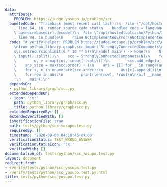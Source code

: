 ```yaml
---
data:
  attributes:
    PROBLEM: https://judge.yosupo.jp/problem/scc
  bundledCode: "Traceback (most recent call last):\n  File \"/opt/hostedtoolcache/Python/3.8.5/x64/lib/python3.8/site-packages/onlinejudge_verify/documentation/build.py\"\
    , line 64, in _render_source_code_stat\n    bundled_code = language.bundle(stat.path,\
    \ basedir=basedir).decode()\n  File \"/opt/hostedtoolcache/Python/3.8.5/x64/lib/python3.8/site-packages/onlinejudge_verify/languages/python.py\"\
    , line 84, in bundle\n    raise NotImplementedError\nNotImplementedError\n"
  code: "# verify-helper: PROBLEM https://judge.yosupo.jp/problem/scc\nimport sys\n\
    \nfrom python_library.graph.scc import StronglyConnectedComponets\n\ninput = sys.stdin.buffer.readline\n\
    sys.setrecursionlimit(6 * 10 ** 5)\n\n\ndef main() -> None:\n    N, M = map(int,\
    \ input().split())\n    scc = StronglyConnectedComponets(N)\n    for _ in range(M):\n\
    \        u, v = map(int, input().split())\n        scc.add_edge(u, v)\n    scc.run()\n\
    \    ans_size = max(scc.order) + 1\n    ans = [[] for _ in range(ans_size)]\n\
    \    for i, c in enumerate(scc.order):\n        ans[c].append(i)\n    print(ans_size)\n\
    \    for row in ans:\n        print(len(row), *row)\n\n\nif __name__ == \"__main__\"\
    :\n    main()\n"
  dependsOn:
  - python_library/graph/scc.py
  extendedDependsOn:
  - icon: ':x:'
    path: python_library/graph/scc.py
    title: python_library/graph/scc.py
  extendedRequiredBy: []
  extendedVerifiedWith: []
  isVerificationFile: true
  path: tests/python/scc_yosupo.test.py
  requiredBy: []
  timestamp: '2020-09-08 04:10:45+09:00'
  verificationStatus: TEST_WRONG_ANSWER
  verificationStatusIcon: ':x:'
  verifiedWith: []
documentation_of: tests/python/scc_yosupo.test.py
layout: document
redirect_from:
- /verify/tests/python/scc_yosupo.test.py
- /verify/tests/python/scc_yosupo.test.py.html
title: tests/python/scc_yosupo.test.py
---
```

